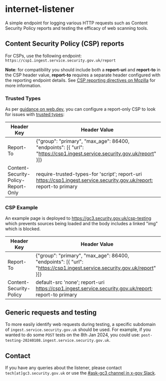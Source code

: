 # internet-listener
A simple endpoint for logging various HTTP requests such as Content Security Policy reports and testing the efficacy of web scanning tools.

## Content Security Policy (CSP) reports
For CSPs, use the following endpoint: `https://csp1.ingest.service.security.gov.uk/report`

**Note**: for compatibility you should include both a **report-uri** and **report-to** in the CSP header value, **report-to** requires a separate header configured with the reporting endpoint details. See [CSP reporting directives on Mozilla](https://developer.mozilla.org/en-US/docs/Web/HTTP/Headers/Content-Security-Policy#reporting_directives) for more information.

### Trusted Types

As per [guidance on web.dev](https://web.dev/articles/trusted-types#add_a_report-only_csp_header), you can configure a report-only CSP to look for issues with [trusted types](https://web.dev/articles/trusted-types):

|Header Key|Header Value|
|-|-|
|Report-To|{"group": "primary", "max_age": 86400, "endpoints": [{ "url": "https://csp1.ingest.service.security.gov.uk/report" }]}|
|Content-Security-Policy-Report-Only|require-trusted-types-for 'script'; report-uri https://csp1.ingest.service.security.gov.uk/report; report-to primary|

### CSP Example

An example page is deployed to <https://gc3.security.gov.uk/csp-testing> which prevents sources being loaded and the body includes a linked "img" which is blocked.

|Header Key|Header Value|
|-|-|
|Report-To|{"group": "primary", "max_age": 86400, "endpoints": [{ "url": "https://csp1.ingest.service.security.gov.uk/report" }]}|
|Content-Security-Policy|default-src 'none'; report-uri https://csp1.ingest.service.security.gov.uk/report; report-to primary|

## Generic requests and testing
To more easily identify web requests during testing, a specific subdomain of `ingest.service.security.gov.uk` should be used. For example, if you wanted to do some `POST` tests on the 8th Jan 2024, you could use: `post-testing-20240108.ingest.service.security.gov.uk`.

## Contact
If you have any queries about the listener, please contact `tech[at]gc3.security.gov.uk` or use the [#ask-gc3 channel in x-gov Slack](https://ukgovernmentdigital.slack.com/archives/C066WUHDJ10).

